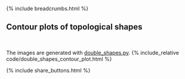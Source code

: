 {% include breadcrumbs.html %}

## Contour plots of topological shapes
<div class="header_line"><br/></div>

The images are generated with [double_shapes.py](https://github.com/zhendrikse/science/blob/main/mathematics/code/double_shapes.py).
{% include_relative code/double_shapes_contour_plot.html %}

<p style="clear: both;"></p>

{% include share_buttons.html %}